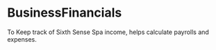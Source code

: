 # BusinessFinancials
To Keep track of Sixth Sense Spa income, helps calculate payrolls and expenses.
